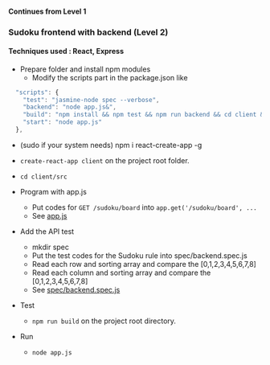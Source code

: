 #### Continues from Level 1
### Sudoku frontend with backend (Level 2)

#### Techniques used : React, Express

* Prepare folder and install npm modules
    * Modify the scripts part in the package.json like
```javascript  
  "scripts": {
    "test": "jasmine-node spec --verbose",
    "backend": "node app.js&",
    "build": "npm install && npm test && npm run backend && cd client && npm install && npm test && curl http://localhost:8081/sudoku/close && npm run build",
    "start": "node app.js"
  },
  ```
   * (sudo if your system needs) npm i react-create-app -g
   * `create-react-app client` on the project root folder.
   * `cd client/src`
 
* Program with app.js
    * Put codes for `GET /sudoku/board` into `app.get('/sudoku/board', ...`<br>
    * See [app.js](https://github.com/hotdeveloper/sudoku-backend/blob/master/app.js)

* Add the API test 
    * mkdir spec
    * Put the test codes for the Sudoku rule into spec/backend.spec.js
    * Read each row and sorting array and compare the [0,1,2,3,4,5,6,7,8]
    * Read each column and sorting array and compare the [0,1,2,3,4,5,6,7,8]
    * See [spec/backend.spec.js](https://github.com/hotdeveloper/sudoku-backend/blob/master/spec/backend.spec.js)

* Test 
   * `npm run build` on the project root directory.
   
* Run
   * `node app.js`
